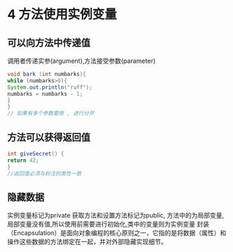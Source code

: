 # 4 方法使用实例变量
## 可以向方法中传递值
调用者传递实参(argument),方法接受参数(parameter)
~~~ java
void bark (int numbarks){
while (numbarks>0){
System.out.println("ruff");
numbarks = numbarks - 1;
}
}
// 如果有多个参数要用 , 进行分开
~~~
## 方法可以获得返回值
~~~ java
int giveSecret() {
return 42;
}
//返回值必须与标注的类性一致
~~~
## 隐藏数据
实例变量标记为private
获取方法和设置方法标记为public,
方法中的为局部变量,局部变量没有值,所以使用前需要进行初始化,类中的变量则为实例变量
封装（Encapsulation）是面向对象编程的核心原则之一，它指的是将数据（属性）和操作这些数据的方法绑定在一起，并对外部隐藏实现细节。